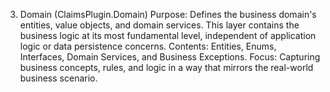 3. Domain (ClaimsPlugin.Domain)
Purpose: Defines the business domain's entities, value objects, and domain services. This layer contains the business logic at its most fundamental level, independent of application logic or data persistence concerns.
Contents: Entities, Enums, Interfaces, Domain Services, and Business Exceptions.
Focus: Capturing business concepts, rules, and logic in a way that mirrors the real-world business scenario.